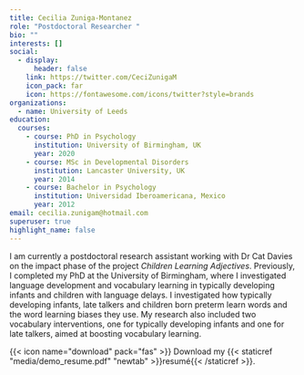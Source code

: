 ```yaml
---
title: Cecilia Zuniga-Montanez
role: "Postdoctoral Researcher "
bio: ""
interests: []
social:
  - display:
      header: false
    link: https://twitter.com/CeciZunigaM
    icon_pack: far
    icon: https://fontawesome.com/icons/twitter?style=brands
organizations:
  - name: University of Leeds
education:
  courses:
    - course: PhD in Psychology
      institution: University of Birmingham, UK
      year: 2020
    - course: MSc in Developmental Disorders
      institution: Lancaster University, UK
      year: 2014
    - course: Bachelor in Psychology
      institution: Universidad Iberoamericana, Mexico
      year: 2012
email: cecilia.zunigam@hotmail.com
superuser: true
highlight_name: false
---
```

I am currently a postdoctoral research assistant working with Dr Cat Davies on the impact phase of the project *Children Learning Adjectives*. Previously, I completed my PhD at the University of Birmingham, where I investigated language development and vocabulary learning in typically developing infants and children with language delays. I investigated how typically developing infants, late talkers and children born preterm learn words and the word learning biases they use. My research also included two vocabulary interventions, one for typically developing infants and one for late talkers, aimed at boosting vocabulary learning.

{{< icon name="download" pack="fas" >}} Download my {{< staticref "media/demo_resume.pdf" "newtab" >}}resumé{{< /staticref >}}.
